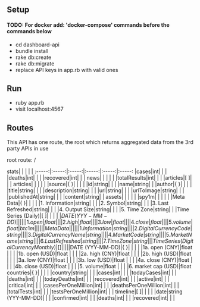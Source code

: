 ## Setup
#### TODO: For docker add: 'docker-compose' commands before the commands below
* cd dashboard-api
* bundle install
* rake db:create
* rake db:migrate
* replace API keys in app.rb with valid ones

## Run
* ruby app.rb
* visit localhost:4567

## Routes
This API has one route, the root which returns aggregated data from the 3rd party APIs in use


root route: /

stats| | | | | 
:-----:|:-----:|:-----:|:-----:|:-----:|:-----:
 |cases|int| | | 
 |deaths|int| | | 
 |recovered|int| | | 
news| | | | | 
 |totalResults|int| | | 
 |articles|[ ]| | | 
articles| | | | | 
 |source|{ }| | | 
 | |id|string| | 
 | |name|string| | 
 |author|{ }| | | 
 | |title|string| | 
 | |description|string| | 
 | |url|string| | 
 | |urlToImage|string| | 
 | |publishedAt|string| | 
 | |content|string| | 
assets| | | | | 
 |spy1m| | | | 
 | |Meta Data|{ }| | 
 | | |1. Information|string| 
 | | |2. Symbol|string| 
 | | |3. Last Refreshed|string| 
 | | |4. Output Size|string| 
 | | |5. Time Zone|string| 
 | |Time Series (Daily)|[ ]| | 
 | | |$DATE (YYY-MM-DD)|{ }| 
 | | | |1. open|float
 | | | |2. high|float
 | | | |3. low|float
 | | | |4. close|float
 | | | |5. volume|float
 |btc1m| | | | 
 | |Meta Data|{ }| | 
 | | |1. Information|string| 
 | | |2. Digital Currency Code|string| 
 | | |3. Digital Currency Name|string| 
 | | |4. Market Code|string| 
 | | |5. Market Name|string| 
 | | |6. Last Refreshed|string| 
 | | |7. Time Zone|string| 
 | |Time Series (Digital Currency Monthly)|[ ]| | 
 | | |$DATE (YYY-MM-DD)|{ }| 
 | | | |1a. open (CNY)|float
 | | | |1b. open (USD)|float
 | | | |2a. high (CNY)|float
 | | | |2b. high (USD)|float
 | | | |3a. low (CNY)|float
 | | | |3b. low (USD)|float
 | | | |4a. close (CNY)|float
 | | | |4b. close (USD)|float
 | | | |5. volume|float
 | | | |6. market cap (USD)|float
countries|{ }| | | | 
 |country|string| | | 
 |cases|int| | | 
 |todayCases|int| | | 
 |deaths|int| | | 
 |todayDeaths|int| | | 
 |recovered|int| | | 
 |active|int| | | 
 |critical|int| | | 
 |casesPerOneMillion|int| | | 
 |deathsPerOneMillion|int| | | 
 |totalTests|int| | | 
 |testsPerOneMillion|int| | | 
timeline|[ ]| | | | 
 |date|string  (YYY-MM-DD)| | | 
 |confirmed|int| | | 
 |deaths|int| | | 
 |recovered|int| | | 
